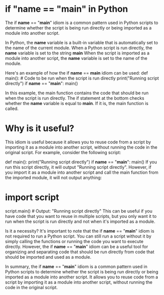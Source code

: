 # if "__name__ == "__main__" in Python

The if __name__ == "__main__" idiom is a common pattern used in Python scripts to determine whether the script is being run directly or being imported as a module into another script.

In Python, the __name__ variable is a built-in variable that is automatically set to the name of the current module. When a Python script is run directly, the __name__ variable is set to the string __main__ When the script is imported as a module into another script, the __name__ variable is set to the name of the module.

Here's an example of how the if __name__ == __main__ idiom can be used:
def main():
    # Code to be run when the script is run directly
    print("Running script directly")
if __name__ == "__main__":
    main()

In this example, the main function contains the code that should be run when the script is run directly. The if statement at the bottom checks whether the __name__ variable is equal to __main__. If it is, the main function is called.

# Why is it useful?
This idiom is useful because it allows you to reuse code from a script by importing it as a module into another script, without running the code in the original script. For example, consider the following script:

def main():
    print("Running script directly")
if __name__ == "__main__":
    main()
If you run this script directly, it will output "Running script directly". However, if you import it as a module into another script and call the main function from the imported module, it will not output anything:

# import script
script.main()  # Output: "Running script directly"
This can be useful if you have code that you want to reuse in multiple scripts, but you only want it to run when the script is run directly and not when it's imported as a module.

Is it a necessity?
It's important to note that the if __name__ == "__main__" idiom is not required to run a Python script. You can still run a script without it by simply calling the functions or running the code you want to execute directly. However, the if __name__ == "__main__" idiom can be a useful tool for organizing and separating code that should be run directly from code that should be imported and used as a module.

In summary, the if __name__ == "__main__" idiom is a common pattern used in Python scripts to determine whether the script is being run directly or being imported as a module into another script. It allows you to reuse code from a script by importing it as a module into another script, without running the code in the original script.